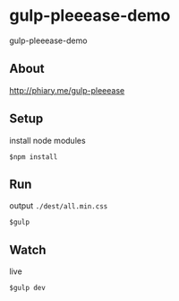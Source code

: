 # gulp-pleeease-demo
gulp-pleeease-demo

## About

http://phiary.me/gulp-pleeease


## Setup

install node modules

```
$npm install
```

## Run

output `./dest/all.min.css`

```
$gulp
```

## Watch

live

```
$gulp dev
```